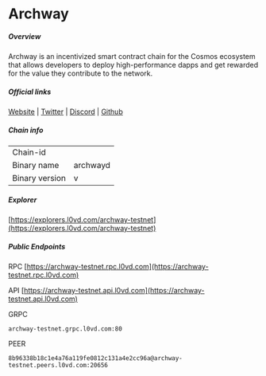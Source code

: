 # Archway


##### Overview
Archway is an incentivized smart contract chain for the Cosmos ecosystem that allows developers to deploy high-performance dapps and get rewarded for the value they contribute to the network.


##### Official links
[Website](https://archway.io/) | [Twitter](https://twitter.com/archwayhq) | [Discord](https://discord.gg/archwayhq) | [Github](https://github.com/archway-network)

##### Chain info

|  |  |
| ------ | ------ |
| Chain-id |  |
| Binary name | archwayd |
| Binary version | v |

##### Explorer
[https://explorers.l0vd.com/archway-testnet](https://explorers.l0vd.com/archway-testnet)

##### Public Endpoints
RPC
[https://archway-testnet.rpc.l0vd.com](https://archway-testnet.rpc.l0vd.com)

API
[https://archway-testnet.api.l0vd.com](https://archway-testnet.api.l0vd.com)

GRPC
```
archway-testnet.grpc.l0vd.com:80
```

PEER
```
8b96338b18c1e4a76a119fe0812c131a4e2cc96a@archway-testnet.peers.l0vd.com:20656
```
